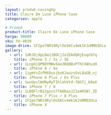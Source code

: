 ```yaml
---
layout: produk-casinghp
title: Claire De Lune iPhone Case
categories: apple

# Produk
product-title: Claire De Lune iPhone Case
harga: 90000
sku: hn-4030
image-drive: 1F2pe7NR19RylOoSKCv4mk1KJoMMDZHia
gallery:
  - url: 1dRJDjdpLNa1JBOCj2oZEAdQHjEuqn97q
    title: iPhone 5 / 5s / SE
  - url: 1LnpOjQPB0YMWv64o3BQ0BxPThCVWnLm9
    title: iPhone 6 / 6s
  - url: 1jgmYvZcPMX8usjbzKJwuzsOvL8aGB_oj
    title: iPhone 6 Plus / 6s Plus
  - url: 1wuUpvlWdNyRpTIhlehVtd-fOGfj_K8wX
    title: iPhone 7 / 8
  - url: 1LBQFlrB12gocn7fA6RauJ21a4R5Bl_ZD
    title: iPhone 7 Plus / 8 Plus
  - url: 1F2pe7NR19RylOoSKCv4mk1KJoMMDZHia
    title: iPhone X
---
```

